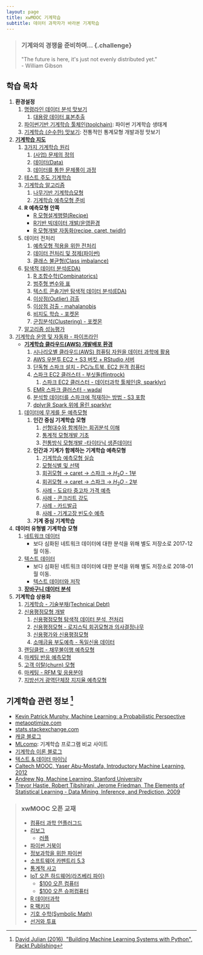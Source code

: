 ```yaml
---
layout: page
title: xwMOOC 기계학습
subtitle: 데이터 과학자가 바라본 기계학습
---
```



> ### 기계와의 경쟁을 준비하며... {.challenge}
> "The future is here, it's just not evenly distributed yet."  
>                                                           - William Gibson


## 학습 목차

1. **환경설정**
    1. [명령라인 데이터 분석 맛보기](00-toolchain-cmd.html)    
        1. [대용량 데이터 표본추출](ml-random-sampling.html)    
    1. [파이썬기반 기계학습 툴체인(toolchain)](00-toolchain.html): 파이썬 기계학습 생태계
    1. [기계학습 (순수한) 맛보기](ml-taste-with-r.html): 전통적인 통계모형 개발과정 맛보기     
1. **[기계학습 지도](ml-map.html)**
    1. [3가지 기계학습 원리](ml-three-principles.html)
        1. [(사업) 문제의 정의](01-problem.html)
        1. [데이터(Data)](02-data.html)
        1. [데이터를 통한 문제풀이 과정](03-process.html)
    1. [테스트 주도 기계학습](31-ml-tdd.html)
    1. [기계학습 알고리즘](04-algorithm.html)
        1. [나무기반 기계학습모형](ml-tree-model.html)
        1. [기계학습 예측모형 준비](ml-predictive-modeling-basic.html)        
    1. **R 예측모형 안쪽**
        - [R 모형설계행렬(Recipe)](ml-r-design-matrix.html)
        - [R기반 빅데이터 개발/운영환경](ml-r-bigdata-workflow.html)
        - [R 모형개발 자동화(recipe, caret, twidlr)](ml-r-pipeline.html)
    1. 데이터 전처리
        1. [예측모형 적용을 위한 전처리](ml-preprocessing.html)
        1. [데이터 전처리 및 정제(파이썬)](14-ml-data-munging.html)
        1. [클래스 불균형(Class imbalance)](ml-class-imbalance.html)
    1. [탐색적 데이터 분석(EDA)](ml-eda.html)
        1. [R 조합수학(Combinatorics)](ml-combinatorics.html)        
        1. [범주형 변수와 표](ml-categorical-var-table.html)        
        1. [텍스트 콘솔기반 탐색적 데이터 분석(EDA)](ml-text-console.html)        
        1. [이상점(Outlier) 검출](ml-detect-outliers.html)        
        1. [이상점 검출 - mahalanobis](ml-detect-outliers-mahalanobis.html)
        1. [비지도 학습 - 포켓몬](ml-pokemon-unsupervised.html)
        1. [군집분석(Clustering) - 포켓몬](ml-pokemon-clustering-pipeline.html)
    1. [알고리즘 성능평가](ml-assessment.html)
1. [기계학습 운영 및 자동화 - 파이프라인](ml-production.html)
    - **[기계학습 클라우드(AWS) 개발배포 환경](ml-aws-spark.html)**
        1. [시나리오별 클라우드(AWS) 컴퓨팅 자원을 데이터 과학에 활용](ml-aws-from-pc.html)
        1. [AWS 우분투 EC2 + S3 버킷 + RStudio 서버](ds-aws-rstudio-server.html)
        1. [단독형 스파크 설치 - PC/노트북, EC2 원격 컴퓨터](ds-sparklyr.html) 
        1. [스파크 EC2 클러스터 - 부싯돌(flintrock)](ml-aws-ec2-flintrock.html)
            1. [스파크 EC2 클러스터 - 데이터과학 툴체인(R, sparklyr)](ml-aws-ec2-flintrock-sparklyr.html)
        1. [EMR 스파크 클러스터 - wadal](ml-emr-wadal.html)
        1. [분석할 데이터를 스파크에 적재하는 방법 - S3 포함](ml-ec2-s3.html)
        1. [dplyr을 Spark 위에 올린 sparklyr](ml-sparklyr.html)
    1. [데이터에 무게를 둔 예측모형](ml-modeling.html)
        1. **인간 중심 기계학습 모형**
            1. [선형대수와 함께하는 회귀분석 이해](ml-linear-algebra-reg.html)    
            1. [통계적 모형개발 기초](ml-modeling-basic.html)            
            1. [전통방식 모형개발 -타이타닉 생존데이터](ml-modeling-titanic.html)  
        1. **인간과 기계가 함께하는 기계학습 예측모형**  
            1. [기계학습 예측모형 실습](ml-predictive-modeling.html)
            1. [모형식별 및 선택](ml-model-selection.html)
            1. [회귀모형 &rarr; caret &rarr; 스파크 &rarr; $H_2 O$ - 1부](ml-from-reg-to-h2o.html)
            1. [회귀모형 &rarr; caret &rarr; 스파크 &rarr; $H_2 O$ - 2부](ml-from-reg-to-h2o-part-2.html)
            1. [사례 - 도요타 중고차 가격 예측](ml-pm-continuous.html)
            1. [사례 - 콘크리트 강도](ml-pm-continuous-concrete.html)
            1. [사례 - 카드발급](ml-credit-greene.html)
            1. [사례 - 기계고장 빈도수 예측](ml-machine-failures.html)            
        1. **기계 중심 기계학습**
1. **데이터 유형별 기계학습 모형**
    1. [네트워크 데이터](https://statkclee.github.io/network/)
        - 보다 심화된 네트워크 데이터에 대한 분석을 위해 별도 저장소로 2017-12월 이동.
    1. [텍스트 데이터](https://statkclee.github.io/text/)
        - 보다 심화된 네트워크 데이터에 대한 분석을 위해 별도 저장소로 2018-01월 이동.
        - [텍스트 데이터와 저작](https://statkclee.github.io/ds-authoring/)
    1. **[장바구니 데이터 분석](ml-market-basket.html)**    
1. **기계학습 상용화**
    1. [기계학습 - 기술부채(Technical Debt)](ml-technical-debt.html)
    1. [신용평점모형 개발](ml-credit-scoring-overview.html)
        1. [신용평점모형 탐색적 데이터 분석, 전처리](ml-credit-scoring-eda.html)
        1. [신용평점모형 - 로지스틱 회귀모형과 의사결정나무](ml-credit-scoring-model.html)
        1. [신용평가와 신용평점모형](ml-credit-scoring-business.html)
        1. [소매금융 부도예측 - 독일신용 데이터](ml-credit-scoring.html)
    1. [랜딩클럽 - 채무불이행 예측모형](ml-css-lendingclub.html)        
    1. [마케팅 반응 예측모형](ml-pm-discrete.html)  
    1. [고객 이탈(churn) 모형](ml-pm-churn.html)  
    1. [마케팅 - RFM 및 응용분야](ml-pm-applications.html)
    1. [지방선거 광역단체장 지지율 예측모형](ml-local-election.html)


## 기계학습 관련 정보 [^David-Julian-2016]

* [Kevin Patrick Murphy, Machine Learning: a Probabilistic Perspective](www.cs.ubc.ca/~murphyk/MLbook)
* [metaoptimize.com](http://metaoptimize.com/qa)
* [stats.stackexchange.com](http://stats.stackexchange.com/)
* [캐글 블로그](http://blog.kaggle.com/)
* [MLcomp](http://mlcomp.org/): 기계학습 프로그램 비교 사이트
* [기계학습 이론 블로그](http://hunch.net)
* [텍스트 & 데이터 마이닝](http://textanddatamining.blogspot.kr/)
* [Caltech MOOC, Yaser Abu-Mostafa, Introductory Machine Learning, 2012](https://work.caltech.edu/telecourse.html)
* [Andrew Ng, Machine Learning, Stanford University](https://www.coursera.org/learn/machine-learning/)
* [Trevor Hastie, Robert Tibshirani, Jerome Friedman, The Elements of Statistical Learning - Data Mining, Inference, and Prediction, 2009](http://statweb.stanford.edu/~tibs/ElemStatLearn/)

> ### xwMOOC 오픈 교재
> 
> - [컴퓨터 과학 언플러그드](http://unplugged.xwmooc.org)  
> - [리보그](http://reeborg.xwmooc.org)  
>      - [러플](http://rur-ple.xwmooc.org)  
> - [파이썬 거북이](http://swcarpentry.github.io/python-novice-turtles/index-kr.html)  
> - [정보과학을 위한 파이썬](http://python.xwmooc.org)  
> - [소프트웨어 카펜트리 5.3](http://swcarpentry.xwmooc.org)
> - [통계적 사고](http://think-stat.xwmooc.org/)
> - [IoT 오픈 하드웨어(라즈베리 파이)](http://raspberry-pi.xwmooc.org/)
>     - [$100 오픈 컴퓨터](http://computer.xwmooc.org/)   
>     - [$100 오픈 슈퍼컴퓨터](http://computers.xwmooc.org/)
> - [R 데이터과학](http://data-science.xwmooc.org/)
> - [R 팩키지](http://r-pkgs.xwmooc.org/)
> - [기호 수학(Symbolic Math)](http://sympy.xwmooc.org/)
> - [선거와 투표](http://politics.xwmooc.org/)

[^David-Julian-2016]: [David Julian (2016), "Building Machine Learning Systems with Python", Packt Publishing](https://www.packtpub.com/big-data-and-business-intelligence/building-machine-learning-systems-python)